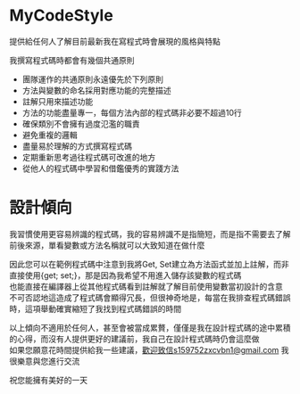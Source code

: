 # MyCodeStyle
提供給任何人了解目前最新我在寫程式時會展現的風格與特點

我撰寫程式碼時都會有幾個共通原則
* 團隊運作的共通原則永遠優先於下列原則
* 方法與變數的命名採用對應功能的完整描述
* 註解只用來描述功能
* 方法的功能盡量專一，每個方法內部的程式碼非必要不超過10行
* 確保類別不會擁有過度氾濫的職責
* 避免重複的邏輯
* 盡量易於理解的方式撰寫程式碼
* 定期重新思考過往程式碼可改進的地方
* 從他人的程式碼中學習和借鑑優秀的實踐方法

# 設計傾向
我習慣使用更容易辨識的程式碼，我的容易辨識不是指簡短，而是指不需要去了解前後來源，單看變數或方法名稱就可以大致知道在做什麼

因此您可以在範例程式碼中注意到我將Get, Set建立為方法函式並加上註解，而非直接使用{get; set;}，那是因為我希望不用進入儲存該變數的程式碼<br>
也能直接在編譯器上從其他程式碼看到註解就了解目前使用變數當初設計的含意<br>
不可否認地這造成了程式碼會顯得冗長，但很神奇地是，每當在我排查程式碼錯誤時，這項舉動確實縮短了我找到程式碼錯誤的時間

以上傾向不適用於任何人，甚至會被當成累贅，僅僅是我在設計程式碼的途中累積的心得，而沒有人提供更好的建議前，我自己在設計程式碼時仍會這麼做<br>
如果您願意花時間提供給我一些建議，歡迎致信s159752zxcvbn1@gmail.com 我很樂意與您進行交流

祝您能擁有美好的一天
